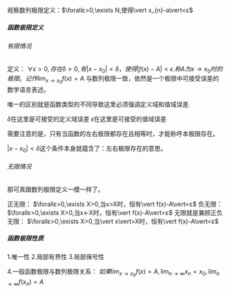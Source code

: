 观察数列极限定义：$\forallε>0,\exists N,使得\vert x_{n}-a\vert<ε$

##### 函数极限定义

###### 有限情况
定义：
$\forall\epsilon>0,存在 \delta>0,有\vert x-x_{0}\vert<\delta，使得\vert f(x)-A\vert< \epsilon$.$称A为x\to x_{0}时的极限。记作\lim_{ x \to x_{0} }f(x)=A$
与数列极限一致，依然是一个极限中可接受误差的数学语言表述。

唯一的区别就是函数类型的不同导致这里必须强调定义域和值域误差.

$\delta$在这里是可接受的定义域误差
$\epsilon$在这里是可接受的值域误差

需要注意的是，只有当函数的左右极限都存在且相等时，才能称呼本极限存在。

$\vert x-x_{0}\vert<\delta$这个条件本身就蕴含了：左右极限存在的意思。


###### 无限情况
那可真跟数列极限定义一模一样了。

正无限：
$\forallε>0,\exists X>0,当x>X时，恒有\vert f(x)-A\vert<ε$
负无限：
$\forallε>0,\exists X>0,当x<-X时，恒有\vert f(x)-A\vert<ε$
无限就是兼顾正负无限：
$\forallε>0,\exists X>0,当\vert x\vert>X时，恒有\vert f(x)-A\vert<ε$



##### 函数极限性质

1.唯一性
2.局部有界性
3.局部保号性

4.一般函数极限与数列极限关系：
$如果\lim_{ x \to x_{0}}f(x)=A,\lim_{ n \to \infty }x_{n}=x_{0},lim_{n\to \infty }f(x_{n})=A$
